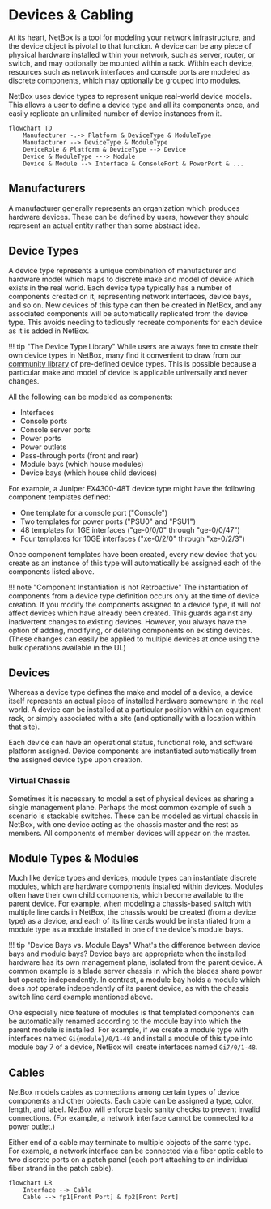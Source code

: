 # Devices & Cabling

At its heart, NetBox is a tool for modeling your network infrastructure, and the device object is pivotal to that function. A device can be any piece of physical hardware installed within your network, such as server, router, or switch, and may optionally be mounted within a rack. Within each device, resources such as network interfaces and console ports are modeled as discrete components, which may optionally be grouped into modules.

NetBox uses device types to represent unique real-world device models. This allows a user to define a device type and all its components once, and easily replicate an unlimited number of device instances from it.

```mermaid
flowchart TD
    Manufacturer -.-> Platform & DeviceType & ModuleType
    Manufacturer --> DeviceType & ModuleType
    DeviceRole & Platform & DeviceType --> Device
    Device & ModuleType ---> Module
    Device & Module --> Interface & ConsolePort & PowerPort & ...
```

## Manufacturers

A manufacturer generally represents an organization which produces hardware devices. These can be defined by users, however they should represent an actual entity rather than some abstract idea.

## Device Types

A device type represents a unique combination of manufacturer and hardware model which maps to discrete make and model of device which exists in the real world. Each device type typically has a number of components created on it, representing network interfaces, device bays, and so on. New devices of this type can then be created in NetBox, and any associated components will be automatically replicated from the device type. This avoids needing to tediously recreate components for each device as it is added in NetBox.

!!! tip "The Device Type Library"
    While users are always free to create their own device types in NetBox, many find it convenient to draw from our [community library](https://github.com/netbox-community/devicetype-library) of pre-defined device types. This is possible because a particular make and model of device is applicable universally and never changes.

All the following can be modeled as components:

* Interfaces
* Console ports
* Console server ports
* Power ports
* Power outlets
* Pass-through ports (front and rear)
* Module bays (which house modules)
* Device bays (which house child devices)

For example, a Juniper EX4300-48T device type might have the following component templates defined:

* One template for a console port ("Console")
* Two templates for power ports ("PSU0" and "PSU1")
* 48 templates for 1GE interfaces ("ge-0/0/0" through "ge-0/0/47")
* Four templates for 10GE interfaces ("xe-0/2/0" through "xe-0/2/3")

Once component templates have been created, every new device that you create as an instance of this type will automatically be assigned each of the components listed above.

!!! note "Component Instantiation is not Retroactive"
    The instantiation of components from a device type definition occurs only at the time of device creation. If you modify the components assigned to a device type, it will not affect devices which have already been created. This guards against any inadvertent changes to existing devices. However, you always have the option of adding, modifying, or deleting components on existing devices. (These changes can easily be applied to multiple devices at once using the bulk operations available in the UI.)

## Devices

Whereas a device type defines the make and model of a device, a device itself represents an actual piece of installed hardware somewhere in the real world. A device can be installed at a particular position within an equipment rack, or simply associated with a site (and optionally with a location within that site).

Each device can have an operational status, functional role, and software platform assigned. Device components are instantiated automatically from the assigned device type upon creation.

### Virtual Chassis

Sometimes it is necessary to model a set of physical devices as sharing a single management plane. Perhaps the most common example of such a scenario is stackable switches. These can be modeled as virtual chassis in NetBox, with one device acting as the chassis master and the rest as members. All components of member devices will appear on the master.

## Module Types & Modules

Much like device types and devices, module types can instantiate discrete modules, which are hardware components installed within devices. Modules often have their own child components, which become available to the parent device. For example, when modeling a chassis-based switch with multiple line cards in NetBox, the chassis would be created (from a device type) as a device, and each of its line cards would be instantiated from a module type as a module installed in one of the device's module bays.

!!! tip "Device Bays vs. Module Bays"
    What's the difference between device bays and module bays? Device bays are appropriate when the installed hardware has its own management plane, isolated from the parent device. A common example is a blade server chassis in which the blades share power but operate independently. In contrast, a module bay holds a module which does _not_ operate independently of its parent device, as with the chassis switch line card example mentioned above.

One especially nice feature of modules is that templated components can be automatically renamed according to the module bay into which the parent module is installed. For example, if we create a module type with interfaces named `Gi{module}/0/1-48` and install a module of this type into module bay 7 of a device, NetBox will create interfaces named `Gi7/0/1-48`.

## Cables

NetBox models cables as connections among certain types of device components and other objects. Each cable can be assigned a type, color, length, and label. NetBox will enforce basic sanity checks to prevent invalid connections. (For example, a network interface cannot be connected to a power outlet.)

Either end of a cable may terminate to multiple objects of the same type. For example, a network interface can be connected via a fiber optic cable to two discrete ports on a patch panel (each port attaching to an individual fiber strand in the patch cable).

```mermaid
flowchart LR
    Interface --> Cable
    Cable --> fp1[Front Port] & fp2[Front Port]
```
